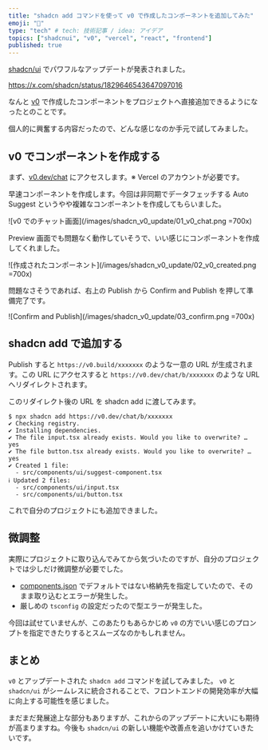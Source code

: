 ```yaml
---
title: "shadcn add コマンドを使って v0 で作成したコンポーネントを追加してみた"
emoji: "🚀"
type: "tech" # tech: 技術記事 / idea: アイデア
topics: ["shadcnui", "v0", "vercel", "react", "frontend"]
published: true
---
```


[shadcn/ui](https://github.com/shadcn-ui/ui) でパワフルなアップデートが発表されました。

https://x.com/shadcn/status/1829646543647097016

なんと [v0](https://v0.dev/) で作成したコンポーネントをプロジェクトへ直接追加できるようになったとのことです。

個人的に興奮する内容だったので、どんな感じなのか手元で試してみました。

## v0 でコンポーネントを作成する

まず、[v0.dev/chat](https://v0.dev/chat) にアクセスします。※ Vercel のアカウントが必要です。

早速コンポーネントを作成します。今回は非同期でデータフェッチする Auto Suggest というやや複雑なコンポーネントを作成してもらいました。

![v0 でのチャット画面](/images/shadcn_v0_update/01_v0_chat.png =700x)

Preview 画面でも問題なく動作していそうで、いい感じにコンポーネントを作成してくれました。

![作成されたコンポーネント](/images/shadcn_v0_update/02_v0_created.png =700x)

問題なさそうであれば、右上の Publish から Confirm and Publish を押して準備完了です。

![Confirm and Publish](/images/shadcn_v0_update/03_confirm.png =700x)

## shadcn add で追加する

Publish すると `https://v0.build/xxxxxxx` のような一意の URL が生成されます。この URL にアクセスすると `https://v0.dev/chat/b/xxxxxxx` のような URL へリダイレクトされます。

このリダイレクト後の URL を shadcn add に渡してみます。

```
$ npx shadcn add https://v0.dev/chat/b/xxxxxxx
✔ Checking registry.
✔ Installing dependencies.
✔ The file input.tsx already exists. Would you like to overwrite? … yes
✔ The file button.tsx already exists. Would you like to overwrite? … yes
✔ Created 1 file:
  - src/components/ui/suggest-component.tsx
ℹ Updated 2 files:
  - src/components/ui/input.tsx
  - src/components/ui/button.tsx
```

これで自分のプロジェクトにも追加できました。

## 微調整
実際にプロジェクトに取り込んでみてから気づいたのですが、自分のプロジェクトでは少しだけ微調整が必要でした。
- [components.json](https://ui.shadcn.com/docs/components-json) でデフォルトではない格納先を指定していたので、そのまま取り込むとエラーが発生した。
- 厳しめの `tsconfig` の設定だったので型エラーが発生した。

今回は試せていませんが、このあたりもあらかじめ `v0` の方でいい感じのプロンプトを指定できたりするとスムーズなのかもしれません。

## まとめ
`v0` とアップデートされた `shadcn add` コマンドを試してみました。
`v0` と `shadcn/ui` がシームレスに統合されることで、フロントエンドの開発効率が大幅に向上する可能性を感じました。

まだまだ発展途上な部分もありますが、これからのアップデートに大いにも期待が高まりますね。今後も `shadcn/ui` の新しい機能や改善点を追いかけていきたいです。
